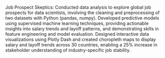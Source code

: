 Job Prospect Skeptics:
Conducted data analysis to explore global job prospects for data scientists, involving the cleaning and preprocessing of two datasets with Python (pandas, numpy). Developed predictive models using supervised machine learning techniques, providing actionable insights into salary trends and layoff patterns, and demonstrating skills in feature engineering and model evaluation.
Designed interactive data visualizations using Plotly Dash and created choropleth maps to display salary and layoff trends across 30 countries, enabling a 25% increase in stakeholder understanding of industry-specific job stability.
